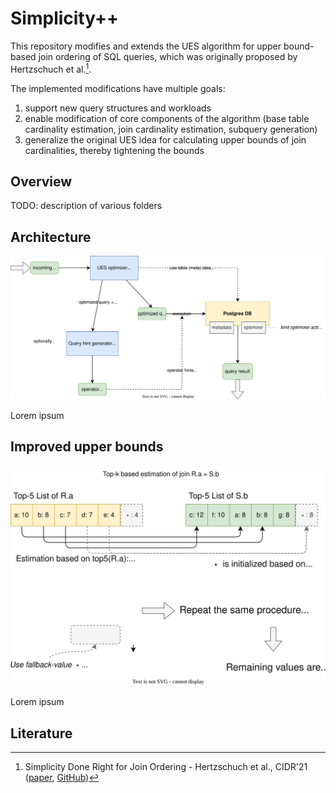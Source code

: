 # Simplicity++

This repository modifies and extends the UES algorithm for upper bound-based join ordering of SQL queries, which was
originally proposed by Hertzschuch et al.[^0].

The implemented modifications have multiple goals:

1. support new query structures and workloads
2. enable modification of core components of the algorithm (base table cardinality estimation, join cardinality estimation, subquery generation)
3. generalize the original UES idea for calculating upper bounds of join cardinalities, thereby tightening the bounds

## Overview

TODO: description of various folders

## Architecture

![Interaction of the various UES components](doc/figures/ues-architecture.svg)

Lorem ipsum

## Improved upper bounds

![Example of Top-k based upper bound estimation](doc/figures/top-k-estimation.svg)

Lorem ipsum

## Literature

[^0]: Simplicity Done Right for Join Ordering - Hertzschuch et al., CIDR'21 ([paper](https://www.cidrdb.org/cidr2021/papers/cidr2021_paper01.pdf), [GitHub](https://github.com/axhertz/SimplicityDoneRight))

